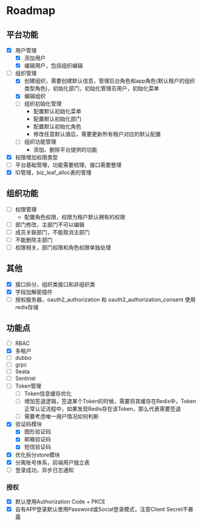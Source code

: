 # Roadmap

## 平台功能
- [x] 用户管理
    - [x] 添加用户
    - [x] 编辑用户，包括组织编辑
- [ ] 组织管理
    - [x] 创建组织，需要创建默认信息，管理后台角色和app角色(默认租户的组织类型角色)，初始化部门，初始化管理员用户，初始化菜单
    - [x] 编辑组织
    - [ ] 组织初始化管理
        - 配置默认初始化菜单
        - 配置默认初始化部门
        - 配置默认初始化角色
        - 修改任意默认值后，需要更新所有租户对应的默认配置
    - [ ] 组织功能管理
        - 添加、删除平台提供的功能 
- [x] 权限增加权限类型
- [ ] 平台基础管理，功能需要梳理，接口需要整理
- [x] ID管理，biz_leaf_alloc表的管理

## 组织功能
 - [ ] 权限管理
     - 配置角色权限，权限为租户默认拥有的权限  
 - [ ] 部门修改，主部门不可以编辑
 - [ ] 成员关联部门，不能取消主部门
 - [ ] 不能删除主部门
 - [ ] 权限相关，部门权限和角色权限单独处理

## 其他
 - [x] 接口拆分，组织类接口和非组织类
 - [x] 字段加解密插件
 - [ ] 授权服务器，oauth2_authorization 和 oauth2_authorization_consent 使用redis存储

## 功能点
* [ ] RBAC
* [X] 多租户
* [ ] dubbo
* [ ] grpc
* [ ] Seata
* [ ] Sentinel
* [ ] Token管理
   * [ ] Token信息缓存优化
   * [ ] 增加签退逻辑，签退某个Token的时候，需要将其缓存在Redis中，Token正常认证流程中，如果发现Redis存在该Token，那么代表需要签退
   * [ ] 需要考虑唯一用户情况如何判断
* [x] 验证码模块
   * [x] 图形验证码
   * [x] 邮箱验证码
   * [x] 短信验证码
* [x] 优化拆分store模块
* [x] 分离账号体系，前端用户独立表
* [ ] 登录成功，异步日志通知

### 授权
* [x] 默认使用Authorization Code + PKCE
* [x] 自有APP登录默认使用Password或Social登录模式，注意Client Secret不暴露
